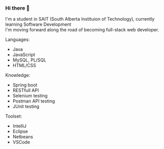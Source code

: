 ### Hi there 👋
I'm a student in SAIT (South Alberta Instituion of Technology), currently learning Software Development<br>
I'm moving forward along the road of becoming full-stack web developer.<br>

Languages:

* Java
* JavaScript
* MySQL, PL/SQL
* HTML/CSS

Knowledge:
* Spring boot
* RESTfull API
* Selenium testing
* Postman API testing
* JUnit testing

Toolset:
* IntelliJ
* Eclipse
* Netbeans
* VSCode
